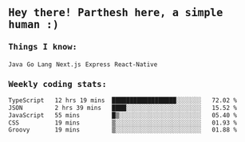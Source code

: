 <samp>
    <h2>Hey there! Parthesh here, a simple human :)</h2>
    <h3>Things I know: </h3>
    <code>Java</code> <code>Go Lang</code> <code>Next.js</code> <code>Express</code> <code>React-Native</code>
    <h3>Weekly coding stats:</h3>
<!--START_SECTION:waka-->

```txt
TypeScript   12 hrs 19 mins  ██████████████████░░░░░░░   72.02 %
JSON         2 hrs 39 mins   ████░░░░░░░░░░░░░░░░░░░░░   15.52 %
JavaScript   55 mins         █▒░░░░░░░░░░░░░░░░░░░░░░░   05.40 %
CSS          19 mins         ▒░░░░░░░░░░░░░░░░░░░░░░░░   01.93 %
Groovy       19 mins         ▒░░░░░░░░░░░░░░░░░░░░░░░░   01.88 %
```

<!--END_SECTION:waka-->
</samp>
